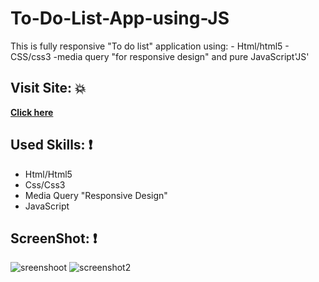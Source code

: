 # To-Do-List-App-using-JS
This is fully responsive "To do list" application using: - Html/html5 - CSS/css3 -media query "for responsive design" and pure JavaScript'JS'

 ## Visit Site: :boom:
 
 **[Click here](https://aseelalnajar2001.github.io/To-Do-List-App-using-JS/)**


## Used Skills: :exclamation:
- Html/Html5
- Css/Css3
- Media Query "Responsive Design"
- JavaScript

## ScreenShot: :exclamation:
![sreenshoot](https://user-images.githubusercontent.com/63051374/112285998-8dadf080-8c93-11eb-8f7e-62c831202d83.png)
![screenshot2](https://user-images.githubusercontent.com/63051374/112286023-9272a480-8c93-11eb-8bf5-ee44376f5a08.png)

